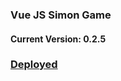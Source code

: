 ### Vue JS Simon Game

#### Current Version: 0.2.5

### [Deployed](https://Aleksis99999.github.io/vue-js-simon-game/ "Click to see deployed!")
